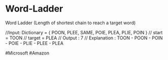 # Word-Ladder
Word Ladder (Length of shortest chain to reach a target word)

//Input:  Dictionary = { POON, PLEE, SAME, POIE, PLEA, PLIE, POIN }
//	start = TOON
//	target = PLEA
//	Output : 7
//	Explanation : TOON - POON - POIN - POIE - PLIE - PLEE - PLEA

#Microsoft #Amazon
